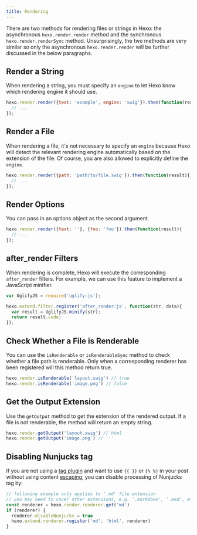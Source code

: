 ```yaml
---
title: Rendering
---
```

There are two methods for rendering files or strings in Hexo: the asynchronous `hexo.render.render` method and the synchronous `hexo.render.renderSync` method. Unsurprisingly, the two methods are very similar so only the asynchronous `hexo.render.render` will be further discussed in the below paragraphs.

## Render a String

When rendering a string, you must specify an `engine` to let Hexo know which rendering engine it should use.

``` js
hexo.render.render({text: 'example', engine: 'swig'}).then(function(result){
  // ...
});
```

## Render a File

When rendering a file, it's not necessary to specify an `engine` because Hexo will detect the relevant rendering engine automatically based on the extension of the file. Of course, you are also allowed to explicitly define the `engine`.

``` js
hexo.render.render({path: 'path/to/file.swig'}).then(function(result){
  // ...
});
```

## Render Options

You can pass in an options object as the second argument.

``` js
hexo.render.render({text: ''}, {foo: 'foo'}).then(function(result){
  // ...
});
```

## after_render Filters

When rendering is complete, Hexo will execute the corresponding `after_render` filters. For example, we can use this feature to implement a JavaScript minifier.

``` js
var UglifyJS = require('uglify-js');

hexo.extend.filter.register('after_render:js', function(str, data){
  var result = UglifyJS.minify(str);
  return result.code;
});
```

## Check Whether a File is Renderable

You can use the `isRenderable` or `isRenderableSync` method to check whether a file path is renderable. Only when a corresponding renderer has been registered will this method return true.

``` js
hexo.render.isRenderable('layout.swig') // true
hexo.render.isRenderable('image.png') // false
```

## Get the Output Extension

Use the `getOutput` method to get the extension of the rendered output. If a file is not renderable, the method will return an empty string.

``` js
hexo.render.getOutput('layout.swig') // html
hexo.render.getOutput('image.png') // '''
```

## Disabling Nunjucks tag

If you are not using a [tag plugin](/docs/tag-plugins) and want to use `{{ }}` or `{% %}` in your post without using content [escaping](/docs/troubleshooting#Escape-Contents), you can disable processing of Nunjucks tag by:

``` js
// following example only applies to '.md' file extension
// you may need to cover other extensions, e.g. '.markdown', '.mkd', etc
const renderer = hexo.render.renderer.get('md')
if (renderer) {
  renderer.disableNunjucks = true
  hexo.extend.renderer.register('md', 'html', renderer)
}
```
